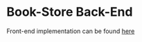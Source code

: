 # Book-Store Back-End

Front-end implementation can be found [here](https://github.com/amaanvania/Book-Store-Frontend)
